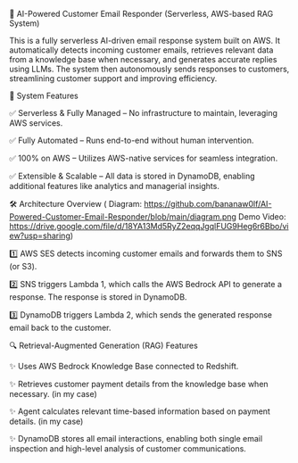 🚀 AI-Powered Customer Email Responder (Serverless, AWS-based RAG System)

This is a fully serverless AI-driven email response system built on AWS. It automatically detects incoming customer emails, retrieves relevant data from a knowledge base when necessary, and generates accurate replies using LLMs. The system then autonomously sends responses to customers, streamlining customer support and improving efficiency.

🌟 System Features

✅ Serverless & Fully Managed – No infrastructure to maintain, leveraging AWS services.

✅ Fully Automated – Runs end-to-end without human intervention.

✅ 100% on AWS – Utilizes AWS-native services for seamless integration.

✅ Extensible & Scalable – All data is stored in DynamoDB, enabling additional features like analytics and managerial insights.

🛠 Architecture Overview ( Diagram: https://github.com/bananaw0lf/AI-Powered-Customer-Email-Responder/blob/main/diagram.png Demo Video: https://drive.google.com/file/d/18YA13Md5RyZ2eqqJgqlFUG9Heg6r6Bbo/view?usp=sharing)

1️⃣ AWS SES detects incoming customer emails and forwards them to SNS (or S3).

2️⃣ SNS triggers Lambda 1, which calls the AWS Bedrock API to generate a response. The response is stored in DynamoDB.

3️⃣ DynamoDB triggers Lambda 2, which sends the generated response email back to the customer.

🔍 Retrieval-Augmented Generation (RAG) Features

✨ Uses AWS Bedrock Knowledge Base connected to Redshift.

✨ Retrieves customer payment details from the knowledge base when necessary. (in my case)

✨ Agent calculates relevant time-based information based on payment details. (in my case)

✨ DynamoDB stores all email interactions, enabling both single email inspection and high-level analysis of customer communications.
